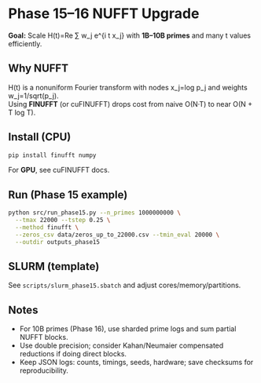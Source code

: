 
# Phase 15–16 NUFFT Upgrade

**Goal:** Scale H(t)=Re ∑ w_j e^{i t x_j} with **1B–10B primes** and many t values efficiently.

## Why NUFFT
H(t) is a nonuniform Fourier transform with nodes x_j=log p_j and weights w_j=1/sqrt(p_j).  
Using **FINUFFT** (or cuFINUFFT) drops cost from naive O(N·T) to near O(N + T log T).

## Install (CPU)
```bash
pip install finufft numpy
```
For **GPU**, see cuFINUFFT docs.

## Run (Phase 15 example)
```bash
python src/run_phase15.py --n_primes 1000000000 \
  --tmax 22000 --tstep 0.25 \
  --method finufft \
  --zeros_csv data/zeros_up_to_22000.csv --tmin_eval 20000 \
  --outdir outputs_phase15
```

## SLURM (template)
See `scripts/slurm_phase15.sbatch` and adjust cores/memory/partitions.

## Notes
- For 10B primes (Phase 16), use sharded prime logs and sum partial NUFFT blocks.
- Use double precision; consider Kahan/Neumaier compensated reductions if doing direct blocks.
- Keep JSON logs: counts, timings, seeds, hardware; save checksums for reproducibility.

